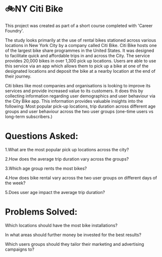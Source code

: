 # 🚲NY Citi Bike 
This project was created as part of a short course completed with 'Career Foundry'. 

The study looks primarily at the use of rental bikes stationed across various locations in New York City by a company called Citi Bike. Citi Bike hosts one of the largest bike share programmes in the United States. It was designed to facilitate quick and affordable trips in and across the City. The service provides 20,000 bikes in over 1,300 pick up locations. Users are able to use this service via an app which allows them to pick up a bike at one of the designated locations and deposit the bike at a nearby location at the end of their journey.

Citi bikes like most companies and organisations is looking to improve its services and provide increased value to its customers. It does this by collecting information regarding user demographics and user behaviour via the City Bike app. This information provides valuable insights into the following: Most popular pick-up locations, trip duration across different age groups and user behaviour across the two user groups (one-time users vs long-term subscribers.)

# Questions Asked:
1.What are the most popular pick up locations across the city?

2.How does the average trip duration vary across the groups?

3.Which age group rents the most bikes?

4.How does bike rental vary across the two user groups on different days of the week?

5.Does user age impact the average trip duration?


# Problems Solved:
Which locations should have the most bike installations?

In what areas should further money be invested for the best results?

Which users groups should they tailor their marketing and advertising campaigns to?
